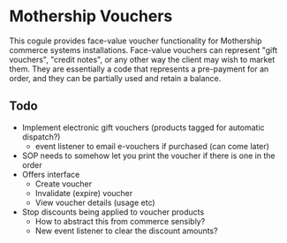 # Mothership Vouchers

This cogule provides face-value voucher functionality for Mothership commerce systems installations. Face-value vouchers can represent "gift vouchers", "credit notes", or any other way the client may wish to market them. They are essentially a code that represents a pre-payment for an order, and they can be partially used and retain a balance.

## Todo

- Implement electronic gift vouchers (products tagged for automatic dispatch?)
	- event listener to email e-vouchers if purchased (can come later)
- SOP needs to somehow let you print the voucher if there is one in the order
- Offers interface
	- Create voucher
	- Invalidate (expire) voucher
	- View voucher details (usage etc)
- Stop discounts being applied to voucher products
	- How to abstract this from commerce sensibly?
	- New event listener to clear the discount amounts?
